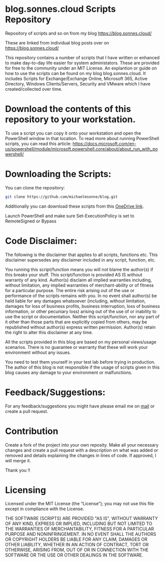 # blog.sonnes.cloud Scripts Repository
Repository of scripts and so on from my blog <a href="https://blog.sonnes.cloud/" target="_blank">https://blog.sonnes.cloud/</a>

These are linked from individual blog posts over on <a href="https://blog.sonnes.cloud/" target="_blank">https://blog.sonnes.cloud/</a>

This repository contains a number of scripts that I have written or enhanced to make day-to-day life easier for system administators. These are provided for free to the community under an MIT License. An explantion or guide on how to use the scripts can be found on my blog blog.sonnes.cloud.
It includes Scripts for Exchange/Exchange Online, Microsoft 365, Active Directory, Windows Clients/Servers, Security and VMware which I have created/collected over time.

# Download the contents of this repository to your workstation.
To use a script you can copy it onto your workstation and open the PowerShell window in that location. To read more about running PowerShell scripts, you can read this article: <a href="https://docs.microsoft.com/en-us/powershell/module/microsoft.powershell.core/about/about_run_with_powershell/" target="_blank">https://docs.microsoft.com/en-us/powershell/module/microsoft.powershell.core/about/about_run_with_powershell/</a>

# Downloading the Scripts:

You can clone the repository:

```sh
git clone https://github.com/michaelmsonne/blog.git
```
Additionally you can download these scripts from this [OneDrive link].

[OneDrive link]: https://xxx

Launch PowerShell and make sure Set-ExecutionPolicy is set to RemoteSigned or Bypass

# Code Disclaimer:

The following is the disclaimer that applies to all scripts, functions etc. This disclaimer supersedes any disclaimer included in any script, function, etc.

You running this script/function means you will not blame the author(s) if this breaks your stuff. This script/function is provided AS IS without warranty of any kind. Author(s) disclaim all implied warranties including, without limitation, any implied warranties of merchant-ability or of fitness for a particular purpose. The entire risk arising out of the use or performance of the scripts remains with you. In no event shall author(s) be held liable for any damages whatsoever (including, without limitation, damages for loss of business profits, business interruption, loss of business information, or other pecuniary loss) arising out of the use of or inability to use the script or documentation. Neither this script/function, nor any part of it other than those parts that are explicitly copied from others, may be republished without author(s) express written permission. Author(s) retain the right to alter this disclaimer at any time.

All the scripts provided in this blog are based on my personal views/usage scenarios. There is no guarantee or warranty that these will work your environment without any issues.

You need to test them yourself in your test lab before trying in production. The author of this blog is not responsible if the usage of scripts given in this blog causes any damage to your environment or malfunctions.

# Feedback/Suggestions:

For any feedback/suggestions you might have please email me on [mail][conduct-email] or create a pull request.

# Contribution
Create a fork of the project into your own reposity. Make all your necessary changes and create a pull request with a description on what was added or removed and details explaining the changes in lines of code. If approved, I will merge it.

Thank you !!

[conduct-email]: mailto:mail

# Licensing
Licensed under the MIT License (the “License”); you may not use this file except in compliance with the License. 

THE SOFTWARE (SCRIPTS) ARE PROVIDED "AS IS", WITHOUT WARRANTY OF ANY KIND, EXPRESS OR IMPLIED, INCLUDING BUT NOT LIMITED TO THE WARRANTIES OF MERCHANTABILITY, FITNESS FOR A PARTICULAR PURPOSE AND NONINFRINGEMENT. IN NO EVENT SHALL THE AUTHORS OR COPYRIGHT HOLDERS BE LIABLE FOR ANY CLAIM, DAMAGES OR OTHER LIABILITY, WHETHER IN AN ACTION OF CONTRACT, TORT OR OTHERWISE, ARISING FROM,
OUT OF OR IN CONNECTION WITH THE SOFTWARE OR THE USE OR OTHER DEALINGS IN THE SOFTWARE.
